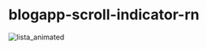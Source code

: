 # blogapp-scroll-indicator-rn

![lista_animated](https://user-images.githubusercontent.com/35678887/224892853-32cfd847-51c8-46c8-b79d-5d75fe6c7343.gif)
